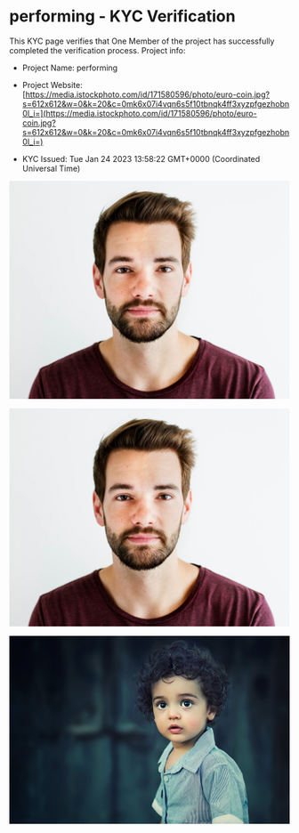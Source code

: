 # performing - KYC Verification
		


This KYC page verifies that One Member of the project has successfully completed the verification process. Project info:
		


- Project Name: performing
		

- Project Website: [https://media.istockphoto.com/id/171580596/photo/euro-coin.jpg?s=612x612&w=0&k=20&c=0mk6x07i4vqn6s5f10tbnqk4ff3xyzpfgezhobn0l_i=](https://media.istockphoto.com/id/171580596/photo/euro-coin.jpg?s=612x612&w=0&k=20&c=0mk6x07i4vqn6s5f10tbnqk4ff3xyzpfgezhobn0l_i=)
		

- KYC Issued: Tue Jan 24 2023 13:58:22 GMT+0000 (Coordinated Universal Time)
		


![This is an face image](./personFace.png)
		

![This is an cnic image](./cnicImage.png)
		

![This is an passport image](./passportImage.png)
	